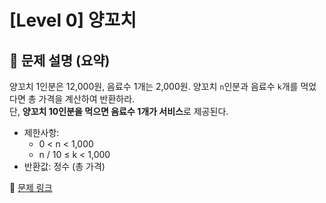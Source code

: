 # [Level 0] 양꼬치

## 📝 문제 설명 (요약)
양꼬치 1인분은 12,000원, 음료수 1개는 2,000원.
양꼬치 `n`인분과 음료수 `k`개를 먹었다면 총 가격을 계산하여 반환하라.  
단, **양꼬치 10인분을 먹으면 음료수 1개가 서비스**로 제공된다.

- 제한사항: 
  - 0 < n < 1,000  
  - n / 10 ≤ k < 1,000  
- 반환값: 정수 (총 가격)

🔗 [문제 링크](https://school.programmers.co.kr/learn/courses/30/lessons/120830)
